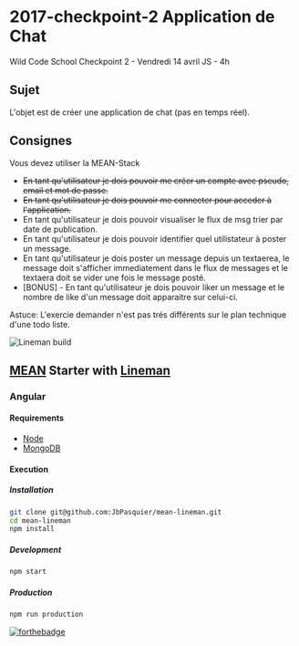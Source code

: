 # 2017-checkpoint-2 Application de Chat
Wild Code School Checkpoint 2 - Vendredi 14 avril JS - 4h

## Sujet
L'objet est de créer une application de chat (pas en temps réel).

## Consignes
Vous devez utiliser la MEAN-Stack

- ~~En tant qu'utilisateur je dois pouvoir me créer un compte avec pseudo, email et mot de passe.~~
- ~~En tant qu'utilisateur je dois pouvoir me connecter pour acceder à l'application.~~
- En tant qu'utilisateur je dois pouvoir visualiser le flux de msg trier par date de publication.
- En tant qu'utilisateur je dois pouvoir identifier quel utilistateur à poster un message.
- En tant qu'utilisateur je dois poster un message depuis un textaerea, le message doit s'afficher immediatement dans le flux de messages et le textaera doit se vider une fois le message posté.
- [BONUS] - En tant qu'utilisateur je dois pouvoir liker un message et le nombre de like d'un message doit apparaitre sur celui-ci.


Astuce: L'exercie demander n'est pas trés différents sur le plan technique d'une todo liste.

![Lineman build](https://travis-ci.org/JbPasquier/mean-lineman.svg?branch=master)

## [MEAN](http://mean.io/) Starter with [Lineman](http://linemanjs.com/)

### Angular

#### Requirements

-   [Node](https://doc.ubuntu-fr.org/nodejs#depuis_un_ppa)
-   [MongoDB](https://doc.ubuntu-fr.org/mongodb#installation)

#### Execution

##### Installation

```bash
git clone git@github.com:JbPasquier/mean-lineman.git
cd mean-lineman
npm install
```

##### Development

```bash
npm start
```

##### Production

```bash
npm run production
```

[![forthebadge](http://forthebadge.com/images/badges/built-with-love.svg)](http://forthebadge.com)

